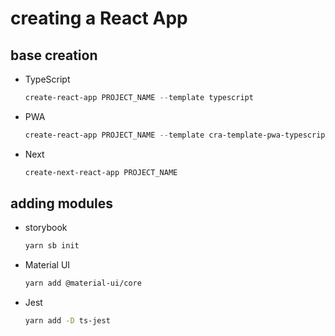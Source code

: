# creating a React App

## base creation
- TypeScript
	```powershell
	create-react-app PROJECT_NAME --template typescript
	```
- PWA
	```powershell
	create-react-app PROJECT_NAME --template cra-template-pwa-typescript
	```
- Next
	```powershell
	create-next-react-app PROJECT_NAME
	```
## adding modules
- storybook
	```sh
	yarn sb init
	```

- Material UI
	```sh
	yarn add @material-ui/core
	```
- Jest
	```sh
	yarn add -D ts-jest 
	```
<!--stackedit_data:
eyJoaXN0b3J5IjpbLTIxNDMxNzI1NThdfQ==
-->